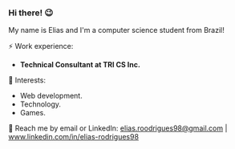 ### Hi there! :wink:

My name is Elias and I'm a computer science student from Brazil!

:zap: Work experience: <br>
- **Technical Consultant at TRI CS Inc.** <!-- Training on the most new technologys of Oracle. -->

:eyes: Interests: <br>
- Web development.
- Technology.
- Games.

:speech_balloon: Reach me by email or LinkedIn: elias.roodrigues98@gmail.com | www.linkedin.com/in/elias-rodrigues98
